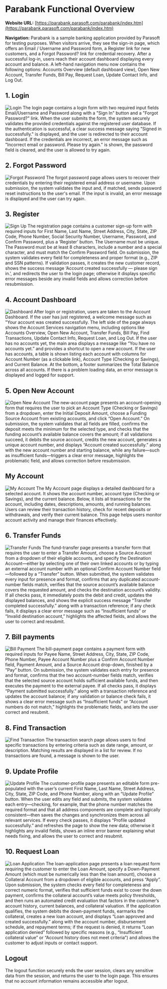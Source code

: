 # Parabank Functional Overview

**Website URL:** [https://parabank.parasoft.com/parabank/index.htm](https://parabank.parasoft.com/parabank/index.htm)

**Navigation:** Parabank is a sample banking application provided by Parasoft for testing purposes. When visitors arrive, they see the sign-in page, which offers an Email / Username and Password form, a Register link for new customers, and a Forgot Password? link for credential recovery. After a successful log-in, users reach their account dashboard displaying every account and balance. A left-hand navigation menu now contains the following options: Accounts Overview (default dashboard view), Open New Account, Transfer Funds, Bill Pay, Request Loan, Update Contact Info, and Log Out.

## 1. Login
![Login](1_login.png)
 The login page contains a login form with two required input fields Email/Username and Password along with a "Sign In" button and a "Forgot Password?" link. When the user submits the form, the system securely validates the provided credentials against the registered user database. If the authentication is successful, a clear success message saying "Signed in successfully." is displayed, and the user is redirected to their account dashboard. If the credentials are incorrect, an error message such as "Incorrect email or password. Please try again." is shown, the password field is cleared, and the user is allowed to try again.

## 2. Forgot Password
![Forgot Password](2_forget.png)
 The forgot password page allows users to recover their credentials by entering their registered email address or username. Upon submission, the system validates the input and, if matched, sends password reset instructions to the user's email. If the input is invalid, an error message is displayed and the user can try again.

## 3. Register
![Sign Up](3_signup.png)
 The registration page contains a customer sign-up form with required inputs for First Name, Last Name, Street Address, City, State, ZIP Code, Phone Number, Social Security Number, Username, Password, and Confirm Password, plus a ‘Register’ button. The Username must be unique. The Password must be at least 8 characters, include a number and a special character, and must match the Confirm Password field. On submission, the system validates every field for completeness and proper format (e.g., ZIP and SSN patterns). If validation passes, it creates the new customer record, shows the success message ‘Account created successfully — please sign in.’, and redirects the user to the login page; otherwise it displays specific error messages beside any invalid fields and allows correction before resubmission.

## 4. Account Dashboard
![Dashboard](4_dashboard.png)
 After login or registration, users are taken to the Account Dashboard. If the user has just registered, a welcome message such as "Your account was created successfully. The left side of the page always shows the Account Services navigation menu, including options like Accounts Overview, Open New Account, Transfer Funds, Bill Pay, Find Transactions, Update Contact Info, Request Loan, and Log Out. If the user has no accounts yet, the main area displays a message like “You have no accounts yet.” and provides a shortcut to open a new account. If the user has accounts, a table is shown listing each account with columns for Account Number (as a clickable link), Account Type (Checking or Savings), and Current Balance. At the bottom, a footer summarizes the Total Balance across all accounts. If there is a problem loading data, an error message is displayed and logged for support.

## 5. Open New Account
![Open New Account](5_newAccount.png)
 The new-account page presents an account-opening form that requires the user to pick an Account Type (Checking or Savings) from a dropdown, enter the Initial Deposit Amount, choose a Funding Source Account from existing accounts, and click “Open Account.” On submission, the system validates that all fields are filled, confirms the deposit meets the minimum for the selected type, and checks that the funding account’s available balance covers the amount; if all validations succeed, it debits the source account, credits the new account, generates a unique account number, and displays “Account created successfully.” along with the new account number and starting balance, while any failure—such as insufficient funds—triggers a clear error message, highlights the problematic field, and allows correction before resubmission.

## My Account
![My Account](6_myAccount.png)
The My Account page displays a detailed dashboard for a selected account. It shows the account number, account type (Checking or Savings), and the current balance. Below, it lists all transactions for the account, including dates, descriptions, amounts, and running balances. Users can review their transaction history, check for recent deposits or withdrawals, and verify their current balance. This page helps users monitor account activity and manage their finances effectively.

## 6. Transfer Funds
![Transfer Funds](7_transferFunds.png)
 The fund-transfer page presents a transfer form that requires the user to enter a Transfer Amount, choose a Source Account from a dropdown of their eligible accounts, and specify the Destination Account—either by selecting one of their own linked accounts or by typing an external account number with an optional Confirm Account Number field—followed by a “Transfer” button. When submitted, the system validates every input for presence and format, confirms that any duplicated account-number fields match, verifies that the source account’s available balance covers the requested amount, and checks the destination account’s validity. If all checks pass, it immediately posts the debit and credit, updates the displayed balances, and shows the explicit success message “Transfer completed successfully.” along with a transaction reference; if any check fails, it displays a clear error message such as “Insufficient funds” or “Invalid destination account,” highlights the affected fields, and allows the user to correct and resubmit.

## 7. Bill payments
![Bill Payment](8_billPayment.png)
 The bill-payment page contains a payment form with required inputs for Payee Name, Street Address, City, State, ZIP Code, Phone Number, Payee Account Number plus a Confirm Account Number field, Payment Amount, and a Source Account drop-down, finished by a “Pay” button. On submission, the system validates each entry for presence and format, confirms that the two account-number fields match, verifies that the selected source account holds sufficient available funds, and then executes the payment to the external payee. If all checks pass, it displays “Payment submitted successfully.” along with a transaction reference and updates the account balance; if any validation or balance check fails, it shows a clear error message such as “Insufficient funds” or “Account numbers do not match,” highlights the problematic fields, and lets the user correct and resubmit.

## 8. Find Transaction
![Find Transaction](9_findTransaction.png)
 The transaction search page allows users to find specific transactions by entering criteria such as date range, amount, or description. Matching results are displayed in a list for review. If no transactions are found, a message is shown to the user.

## 9. Update Profile
![Update Profile](10_updateProfile.png)
 The customer-profile page presents an editable form pre-populated with the user’s current First Name, Last Name, Street Address, City, State, ZIP Code, and Phone Number, along with an “Update Profile” button. When the user edits any field and submits, the system validates each entry—checking, for example, that the phone number matches the required format and that all address components are complete and logically consistent—then saves the changes and synchronizes them across all relevant services. If every check passes, it displays “Profile updated successfully.” and refreshes the page to show the new data; otherwise it highlights any invalid fields, shows an inline error banner explaining what needs fixing, and allows the user to correct and resubmit.

## 10. Request Loan
![Loan Application](11_loan.png)
 The loan-application page presents a loan request form requiring the customer to enter the Loan Amount, specify a Down-Payment Amount (which must be numerically less than the loan amount), choose a Collateral Account from a dropdown of eligible accounts, and press “Apply”. Upon submission, the system checks every field for completeness and correct numeric format, verifies that sufficient funds exist to cover the down payment, confirms the collateral account’s value meets policy thresholds, and then runs an automated credit evaluation that factors in the customer’s account history, current balances, and collateral valuation. If the application qualifies, the system debits the down-payment funds, earmarks the collateral, creates a new loan account, and displays “Loan approved and created successfully.” along with the account number, disbursement schedule, and repayment terms; if the request is denied, it returns “Loan application denied” followed by specific reasons (e.g., “Insufficient collateral value” or “Account history does not meet criteria”) and allows the customer to adjust inputs or contact support.

 ## Logout
 The logout function securely ends the user session, clears any sensitive data from the session, and returns the user to the login page. This ensures that no account information remains accessible after logout.
